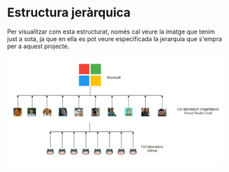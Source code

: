 <!-- TITLE: Estructura Jerarquica -->
<!-- SUBTITLE: A quick summary of Estructura Jerarquica -->

# Estructura jeràrquica

Per visualitzar com esta estructurat, només cal veure la imatge que tenim just a sota, ja que en ella es pot veure especificada la jerarquia que s'empra per a aquest projecte.

![Oiupwteqpoyuiertuiopyret](/uploads/oiupwteqpoyuiertuiopyret.png "Oiupwteqpoyuiertuiopyret")